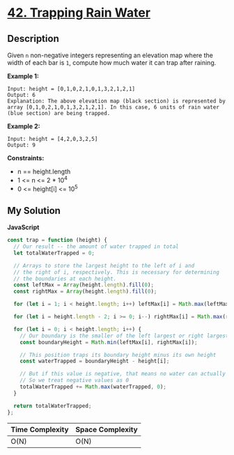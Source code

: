 # [42. Trapping Rain Water](https://leetcode.com/problems/trapping-rain-water)

## Description

Given `n` non-negative integers representing an elevation map where the width of each bar is `1`, compute how much water it can trap after raining.

**Example 1:**

```
Input: height = [0,1,0,2,1,0,1,3,2,1,2,1]
Output: 6
Explanation: The above elevation map (black section) is represented by array [0,1,0,2,1,0,1,3,2,1,2,1]. In this case, 6 units of rain water (blue section) are being trapped.
```

**Example 2:**

```
Input: height = [4,2,0,3,2,5]
Output: 9
```

**Constraints:**

- n == height.length
- 1 <= n <= 2 \* 10<sup>4</sup>
- 0 <= height[i] <= 10<sup>5</sup>

## My Solution

**JavaScript**

```js
const trap = function (height) {
  // Our result -- the amount of water trapped in total
  let totalWaterTrapped = 0;

  // Arrays to store the largest height to the left of i and
  // the right of i, respectively. This is necessary for determining
  // the boundaries at each height.
  const leftMax = Array(height.length).fill(0);
  const rightMax = Array(height.length).fill(0);

  for (let i = 1; i < height.length; i++) leftMax[i] = Math.max(leftMax[i - 1], height[i - 1]);

  for (let i = height.length - 2; i >= 0; i--) rightMax[i] = Math.max(rightMax[i + 1], height[i + 1]);

  for (let i = 0; i < height.length; i++) {
    // Our boundary is the smaller of the left largest or right largest heights
    const boundaryHeight = Math.min(leftMax[i], rightMax[i]);

    // This position traps its boundary height minus its own height
    const waterTrapped = boundaryHeight - height[i];

    // But if this value is negative, that means no water can actually be trapped
    // So we treat negative values as 0
    totalWaterTrapped += Math.max(waterTrapped, 0);
  }

  return totalWaterTrapped;
};
```

| Time Complexity | Space Complexity |
| --------------- | ---------------- |
| O(N)            | O(N)             |
